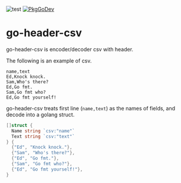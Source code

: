 ![test](https://github.com/shogo82148/go-header-csv/workflows/test/badge.svg)
[![PkgGoDev](https://pkg.go.dev/badge/github.com/shogo82148/go-header-csv)](https://pkg.go.dev/github.com/shogo82148/go-header-csv)

# go-header-csv

go-header-csv is encoder/decoder csv with header.

The following is an example of csv.

``` plain
name,text
Ed,Knock knock.
Sam,Who's there?
Ed,Go fmt.
Sam,Go fmt who?
Ed,Go fmt yourself!
```

go-header-csv treats first line (`name,text`) as the names of fields,
and decode into a golang struct.

``` go
[]struct {
  Name string `csv:"name"`
  Text string `csv:"text"`
} {
  {"Ed", "Knock knock."},
  {"Sam", "Who's there?"},
  {"Ed", "Go fmt."},
  {"Sam", "Go fmt who?"},
  {"Ed", "Go fmt yourself!"},
}
```
